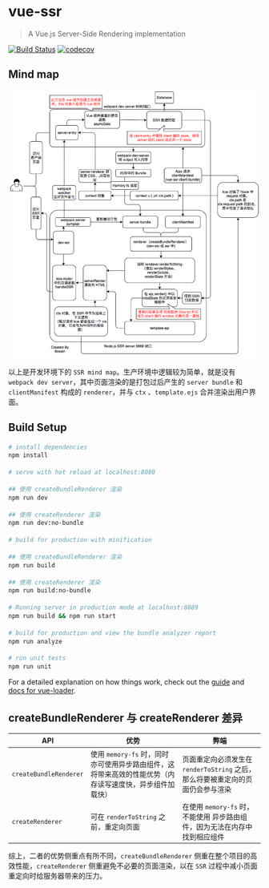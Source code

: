 # vue-ssr

> A Vue.js Server-Side Rendering implementation

[![Build Status](https://travis-ci.org/lbwa/vue-ssr.svg?branch=master)](https://travis-ci.org/lbwa/vue-ssr)
[![codecov](https://codecov.io/gh/lbwa/vue-ssr/branch/master/graph/badge.svg)](https://codecov.io/gh/lbwa/vue-ssr)

## Mind map

![mind-map][mind-map]

以上是开发环境下的 `SSR mind map`。生产环境中逻辑较为简单，就是没有 `webpack dev server`，其中页面渲染的是打包过后产生的 `server bundle` 和 `clientManifest` 构成的 `renderer`，并与 `ctx` 、`template.ejs` 合并渲染出用户界面。

[mind-map]:https://raw.githubusercontent.com/lbwa/vue-ssr/master/SSR%20mind%20map.png

## Build Setup

``` bash
# install dependencies
npm install

# serve with hot reload at localhost:8080

## 使用 createBundleRenderer 渲染
npm run dev

## 使用 createRenderer 渲染
npm run dev:no-bundle

# build for production with minification

## 使用 createBundleRenderer 渲染
npm run build

## 使用 createRenderer 渲染
npm run build:no-bundle

# Running server in production mode at localhost:8889
npm run build && npm run start

# build for production and view the bundle analyzer report
npm run analyze

# run unit tests
npm run unit
```

For a detailed explanation on how things work, check out the [guide](http://vuejs-templates.github.io/webpack/) and [docs for vue-loader](http://vuejs.github.io/vue-loader).

## createBundleRenderer 与 createRenderer 差异

| API | 优势 | 弊端 |
| --- | ---- | ---- |
| `createBundleRenderer` | 使用 `memory-fs` 时，同时亦可使用异步路由组件，这将带来高效的性能优势（内存读写速度快，异步组件加载快） | 页面重定向必须发生在 `renderToString` 之后，那么将要被重定向的页面仍会参与渲染 |
| `createRenderer` | 可在 `renderToString` 之前，重定向页面 | 在使用 `memory-fs` 时，不能使用 异步路由组件，因为无法在内存中找到相应组件 |

综上，二者的优势侧重点有所不同，`createBundleRenderer` 侧重在整个项目的高效性能，`createRenderer` 侧重避免不必要的页面渲染，以在 `SSR` 过程中减小页面重定向时给服务器带来的压力。
